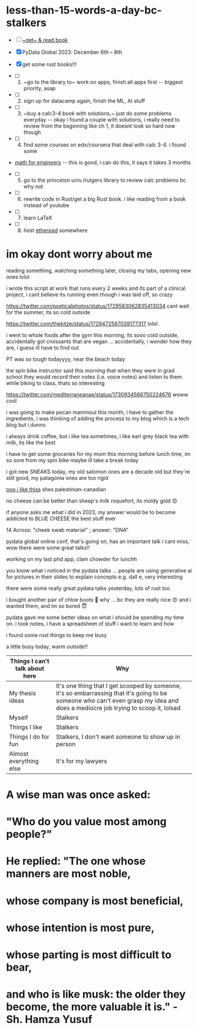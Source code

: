 # less-than-15-words-a-day-bc-stalkers

- [ ] [~get~ & read book](https://www.amazon.com/Dear-Founder-Letters-Manages-Business/dp/1250195640/)

- [x] PyData Global 2023: December 6th – 8th

- [x] get some rust books!!!

- [ ] 1. ~go to the library to~ work on apps, finish all apps first -- biggest priority, asap

- [ ] 2. sign up for datacamp again, finish the ML, AI stuff

- [ ] 3. ~buy a calc3-4 book with solutions,~ just do some problems everyday -- okay i found a couple with solutions, i really need to review from the beginning like ch 1, it doesnt look so hard now though

- [ ] 4. find some courses on edx/coursera that deal with calc 3-4. i found some
* [math for engineers](https://www.coursera.org/specializations/mathematics-engineers) -- this is good, i can do this, it says it takes 3 months

- [ ] 5. go to the princeton univ./rutgers library to review calc problems bc why not

- [ ] 6. rewrite code in Rust/get a big Rust book. i like reading from a book instead of youtube

- [ ] 7. learn LaTeX

- [ ] 8. host [etherpad](https://etherpad.org/) somewhere

<!--
reward for doing #1-#8: an LV bag which i will buy for myself 😅

one of our servers is being moved tomorrow, so we are all writing docs tomorrow

making a list of cs labs in nyc/maryland my brother can apply for a post-doc

the same exact person at illumina who use to help me with genomestudio at penn (bc paul wang did not know what he was doing), is the same person who is helping us now, must be a good job bc they've had for so many years.

interesting nyu cs now requires only 2 letters as well

i got hibiscus + rose tea, so good 😍

i got [this](https://www.farmrio.com/products/bright-blue-mushroom-sketch-knit-sweater) sweater and i cant wear to wear it lol :joy: :mushroom: i use to know the mushroom life cycles back in undergrad, i can memorize/remember them again if i have to, my dad said a long time ago that his theory of memory is that it's like a spaghetti noodle that's in a bowl with other noodles and once you can grab on to one end, somehow, you can remember mostly the entire thing, i dunno how close that is to reality, i dont really read stuff in neuroscience

cold morning yet its almost 80 degrees on saturday

https://twitter.com/nntaleb/status/1716490527997153595 im going to shop on amazon after work for expensive olive oil, cant wait for it to be 5 pm

little bit of a busy day today

im presenting during this week's weekly bioinformatics meeting -- have to make slides

tazo iced passion (hibiscus, orange peel, rose hips) & republic of tea: raspberry rose hibiscus are both so good, totes recommend

busyyy dayy

i prolly gained some weight in the past several months, its okay, i have a competitive salary and im under some stress and then i have a personal trainer i see for an hour and he's helping me with running/sprinting before work and i have lawyers -- it happens but im still a small/medium so what ... atleast i live in peace, im a medium in hervé léger, i could care less what anyone thinks of me, i literally bought sweaters that are a size small from anthropologie the other day, sweatshirts in medium at lululemon -- all with my own money that i earned with my own hard work, please stfu idc what anyone thinks

im going to be afk-ish during my PTO

sudip is saying in the gc this morning that trump is going to win 2024, mannnnn ‼️ those were some really dark times i dont want to go through that whole thing again ughhh

yay my presentation went well -- pseudo-live-demo lol

it'll just be a week and a half of pilates, restaurants and shopping lol, ill be in the city at least a couple of times, ill work on my apps -- prolly finish them hopefully

hmm it gets warmer today in the afternoon

working on apps & watching 30 Rock at the gym bc i never finished it lol

what's this apple event later today i wonder ... wow M3 I will get next year ... space black wow finally

my former bioinfo prof who is a comp bio group leader at BMS wants me to apply to the BMS grad internship program -- so i'll have to do that one summer in the future, but it's remote, no need to be in Princeton, NJ and then nomial.ai can work with BMS somehow, his wife got her phd at cornell so he's always happy to write letters, he has to do a guest lecture somehow, maybe ill start a grad club for bioinformatics and have guest speakers once in awhile, people in ny/nj, theres someone in his lab that wrote a well-known-ish bioinfo R package, i can have my current co-workers do a guest lecture too

Q. what motivates me to apply to phd programs
A. many things but also a space M3 black macbook pro bahahahaa lol

- [ ] nov 1 - read every article here https://www.growbyginkgo.com/ 
- [ ] finish apps this week (mostly done anyway)

<!-- reading papers & working on apps today

apps and sushi, i want to finish these two apps ~today~ ~tomorrow~ soon (i just have to think about something) (I'm almost done) so i can work on other schools later/tomorrow

I tried kibbeh the other day, I dunno if I can ever make it looks tough to get the shape right. ohh [here](https://feelgoodfoodie.net/recipe/baked-kibbeh/) she baked it, maybe i'll make this for thanksgiving

# [And I'll wait for you, as if I'm waiting for the storm to stop](https://www.youtube.com/watch?v=2jogmnbvy0U)

# [You're a thousand times mine and I am thousand times yours, as if the earth’s reserved for you and I](https://www.youtube.com/watch?v=13982XZKxE8)

i got a new spin bike, its the competitor to the peloton and i think its better, setting that up today, got some new books to read including a new deep learning book. [this will move with me ... i think??](https://www.nordictrack.com/exercise-bikes/s22i-studio-bike) i just want to listen to my audiobooks/podcasts in the morning, im prolly not going to go along with their classes i dunno, looks fun like its pretty immersive, something fun to do before work every day. this bike is great, im so happy with it

i will submit my apps in time, it's a lot of work to bring down the word count but i'll finish it in time -- i have a sticky note to remind me all of the app deadlines next to my pillow and thats my level of dedication lol, i'll finish it, PTO was not the best time to do it
-->
<!-- once i ~get~ earn an acceptance, i will quit my job and live off my savings/study until the semester starts, and i cant wait to do that -->

<!--
back from the city, very sleepy

rose face mask and then sleep!

workout on new bike then catch up on work emails before work, then theres an afternoon meeting on taking over a huge sequencing project from someone going on vacation, i wonder who they will give it to bc everyone else is already so busy; its great i dont have to commute to the gym in the morning bc of my new bike

i helped my coworker by fixing a python/pandas bug, one of the scripts i migrated was retired while i was on vacation ohhhh well, one of my SOPs (standard operating protocol not statement of purpose) was accepted and another was rejected bc i need to be more specific to where the data is located

sooo tired 😴 

i have books i have to read but i want more lol, i saw some new ones

im trying this hibiscus tea hot rather than cold, its okay, a little different, i prefer cold though. i got [these](https://www.manoloblahnik.com/us/scolto-25229.html) i have added them to my collection, cant wait for spring/summer

the spin class on my bike this morning was biking through an island, i maybe want to go to these places one day haha

they should have one for nyc: "Your bike has come to a full stop because you were hit with a passenger door and that's it"

~we all have to watch 12 1-hr lectures with quizzes on biomedical techniques and stuff before winter break starts again, that's 12 hrs of lectures~

i knew it was going to happen soon and it actually happened, i get a severance package :) just have to find something else, im glad i have a lot of savings, Alhamdulillah

i have a lot of deep learning books that i have to go through anyway, dont worry about me, im fine, its just ughhh, we are in a recession and that's just ughhh too

i applied to some places today! its going to be okay afterall, let's see what happens

there were other layoffs going on in other teams thoughout the summer including SEs, it got us eventually, oh well

this severance contract/form/NDA says i cant talk about the severance package hmmmm

i knew it was going to happen but i was hoping it would be next year instead ughhhhh i think i also just want a break too but im just applying for now

i want to work at the ny genome center but they're not really hiring ughh and the commute to the city will be tough, i think its hybrid, id take an uber on the days id have to be in the city, i think that's like $70 each way

went to PT for an hour, had panera for lunch, watching 30 rock, thinking of some blog posts ill make this week about stuff i learned at work, going to try and finish one app by tomorrow hopefully

i dont want to talk about it too much bc it relates to what i want to do with nomial.ai, but i didnt work for a bioinformatics company, i worked for a biotech/sample storage company that had a bioinformatics team and our clients have their own bioinformatics team that did the analysis so its not a great business to have our bioinformatics team do the analysis for our clients if they can do it themselves. i was laid-off not because of performance, that was made clear to me, its still surprising bc our team was so small anyway, it is what it is. im okay, moving on to the next chapter of work and hopefully it'll also be remote. i learned alot though, i taught my teammates a lot too. working on apps and trying to finish them this month. it was a great job though, Alhamdulillah, now i'll be able to go to pilates during the weekdays ... my personal trainer said hes going to look out for me during the week now lol

was i really being challenged at work? tbh eventually i was not, eventually it was boring

-->

# im okay dont worry about me

<!--
after my brother is done with his program early next year, the plan is that we take a trip to either hawaii or paris spring 2024, im looking forward to that ... paris for the pictures (my manolos would go with me lol) and hawaii for the beaches ... it's a toss up which vacation plan is better. i was watching a show on netflix about this realtor family that sells property in paris, interesting world, its in french though

a little busy todayy

reading some papers this morning, same thing today, more papers

theres a hiring freeze at my former manager's company which is also in nj and does bioinformatics, what a crazy world

cool, a possible first-round interview with NYU for a bioinfo position -- i hope its remote

maybe i can finish all of my apps this week

https://www.newyorker.com/magazine/2023/11/20/a-coder-considers-the-waning-days-of-the-craft  hmmmm interesting, kind of whiny actually, chatgpt is a good tool for many things,
makes programming accessible for the disadvantaged too and that wasn't included in the article, ChatGPT is incorrect at times and that wasn't mentioned either, it still needs a human element after it presents a solution

the personal statement/writing prompt for BME is a lot of work to write helpppppp meeee i dunno what to write ... what engineering anecdotes do I have like I dunno

i watched a turkish romcom yesterday, it was very sweet lol, probably in my top 30 movies

PT, sushi, some apps, hanging out with my dad this morning lol

maybe pilates today or tomorrow, working out on my spin bike & working on my apps ... i was at pilates earlier and i realized i should just enjoy whatever is happening in my life for what it is and im so happy i dont have to work for some time, i wonder how my former coworkers are going on, i was the only person who wrote code in python, two other wrote some code in unix, another used R, oh well, they gave me my severance without any problems, i dont want to say anything bad about my former company esp since theres a chance id end up workign with them again in the near future ... if theyre still in business that is

its not so much about what i have to write in the personal statements and etc. its that i must figure out generally what i want to do for the next few years, its a lot to think about

what is openai going to do now ... why do some companies make bad and poor decisions

["AI-focused YC founders"](https://twitter.com/ycombinator/status/1727021237271245155) wow interesting

im learning a lot from riding my bike every morning lol, its really fun, its very futuristic, the classes and locations are so interesting

happy early thanksgiving!! <3 busy day!!

wow interesting https://twitter.com/fchollet/status/1727409374417797502

😂 https://twitter.com/b0rk/status/1727751504696578510

theres a lot of weird people on the road at 4:30 am

just busy with stuff

just came back from seeing hasan minhaj on tour in nj, he's really funny, he made some good jokes about crypto/bitcoin haha

trying to finish an app today, hopefully i can do it!! 1,054 words and it needs to be under 1,000 words ahhh slowly but surely this is getting done today

ill def finish it tomorrow!! finishing uppp todayyy!! done!! time for some sushi and then i can finish up my apps at other schools, so much to do!!
-->

reading something, watching something later, closing my tabs, opening new ones lolol

i wrote this script at work that runs every 2 weeks and its part of a clinical project, i cant believe its running even though i was laid off, so crazy

https://twitter.com/poeticalphotos/status/1729583062835413034 cant wait for the summer, its so cold outside

https://twitter.com/thekitze/status/1729472587028177317 lolol

i went to whole foods after the gym this morning, its sooo cold outside, accidentally got croissants that are vegan ... accidentally, i wonder how they are, i guess ill have to find out 

PT was so tough todayyyy, near the beach today

the spin bike instructor said this morning that when they were in grad school they would record their notes (i.e. voice notes) and listen to them while biking to class, thats so interesting

https://twitter.com/mediterraneanae/status/1730934566750224676 woww cool

i was going to make pecan mammoul this month, i have to gather the ingredients, i was thinking of adding the process to my blog which is a tech blog but i dunno

i always drink coffee, but i like tea sometimes, i like earl grey black tea with milk, its like the best

i have to get some groceries for my mom this morning before lunch time, im so sore from my spin bike maybe ill take a break today

i got new SNEAKS today, my old salomon ones are a decade old but they're still good, my patagonia ones are too rigid

[ooo i like thiss](https://www.youtube.com/watch?v=93yWBvg4--Q) shes palestinian-canadian 

no cheese can be better than sheep's milk roquefort, its moldy gold 😍

if anyone asks me what i did in 2023, my answer would be to become addicted to BLUE CHEESE the best stuff ever

14 Across: "cheek swab material" ; answer: "DNA"

pydata global online conf, that's going on, has an important talk i cant miss, wow there were some great talks!!

working on my last phd app, clam chowder for lunchh

you know what i noticed in the pydata talks ... people are using generative ai for pictures in their slides to explain concepts e.g. dall e, very interesting

there were some really great pydata talks yesterday, lots of rust too

i bought another pair of chloe boots 🫣 why ... bc they are really nice 😍 and i wanted them, and im so bored 😇

pydata gave me some better ideas on what i should be spending my time on. i took notes, i have a spreadsheet of stuff i want to learn and how

i found some rust things to keep me busy

a little busy today, warm outside!!

| Things I can’t talk about here | Why                                                                                                                                                                              |
| ------------------------------ | -------------------------------------------------------------------------------------------------------------------------------------------------------------------------------- |
| My thesis ideas                | It's one thing that I get scooped by someone, it's so embarrassing that it's going to be someone who can't even grasp my idea and does a mediocre job trying to scoop it, lolsad |
| Myself                         | Stalkers                                                                                                                                                                         |
| Things I like                  | Stalkers                                                                                                                                                                         |
| Things I do for fun            | Stalkers, I don't want someone to show up in person                                                                                                                              |
| Almost everything else         | It's for my lawyers                                                                                                                                                              |


# A wise man was once asked:
# "Who do you value most among people?"
# He replied: "The one whose manners are most noble,
# whose company is most beneficial,
# whose intention is most pure,
# whose parting is most difficult to bear,
# and who is like musk: the older they become, the more valuable it is." - Sh. Hamza Yusuf
